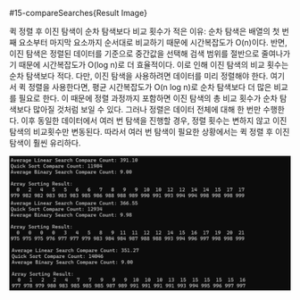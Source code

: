 #15-compareSearches{Result Image}

퀵 정렬 후 이진 탐색이 순차 탐색보다 비교 횟수가 적은 이유:
순차 탐색은 배열의 첫 번째 요소부터 마지막 요소까지 순서대로 비교하기 때문에 시간복잡도가 O(n)이다. 반면, 이진 탐색은 정렬된 데이터를 기준으로 중간값을 선택해 검색 범위를 절반으로 줄여나가기 때문에 시간복잡도가 O(log n)로 더 효율적이다. 이로 인해 이진 탐색의 비교 횟수는 순차 탐색보다 적다. 다만, 이진 탐색을 사용하려면 데이터를 미리 정렬해야 한다. 여기서 퀵 정렬을 사용한다면, 평균 시간복잡도가 O(n log n)로 순차 탐색보다 더 많은 비교를 필요로 한다. 이 때문에 정렬 과정까지 포함하면 이진 탐색의 총 비교 횟수가 순차 탐색보다 많아질 것처럼 보일 수 있다. 그러나 정렬은 데이터 전체에 대해 한 번만 수행한다. 이후 동일한 데이터에서 여러 번 탐색을 진행할 경우, 정렬 횟수는 변하지 않고 이진 탐색의 비교횟수만 변동된다. 따라서 여러 번 탐색이 필요한 상황에서는 퀵 정렬 후 이진 탐색이 훨씬 유리하다.

![.](./15-compareSearches.png)
